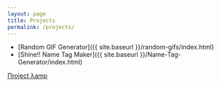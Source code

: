 ```yaml
---
layout: page
title: Projects
permalink: /projects/
---
```


* [Random GIF Generator]({{ site.baseurl }}/random-gifs/index.html)
* [Shine!! Name Tag Maker]({{ site.baseurl }}/Name-Tag-Generator/index.html)

[Пroject λamp](http://project-lamp.org)
